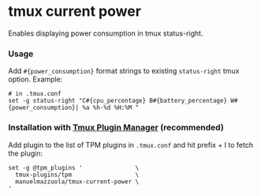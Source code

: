 # tmux current power

Enables displaying power consumption in tmux status-right.


### Usage

Add `#{power_consumption}` format strings to existing `status-right` tmux option. Example:

    # in .tmux.conf
    set -g status-right "C#{cpu_percentage} B#{battery_percentage} W#{power_consumption}| %a %h-%d %H:%M "

### Installation with [Tmux Plugin Manager](https://github.com/tmux-plugins/tpm) (recommended)

Add plugin to the list of TPM plugins in `.tmux.conf` and hit prefix + I to fetch the plugin:

    set -g @tpm_plugins '               \
      tmux-plugins/tpm                  \
      manuelmazzuola/tmux-current-power \
    '
